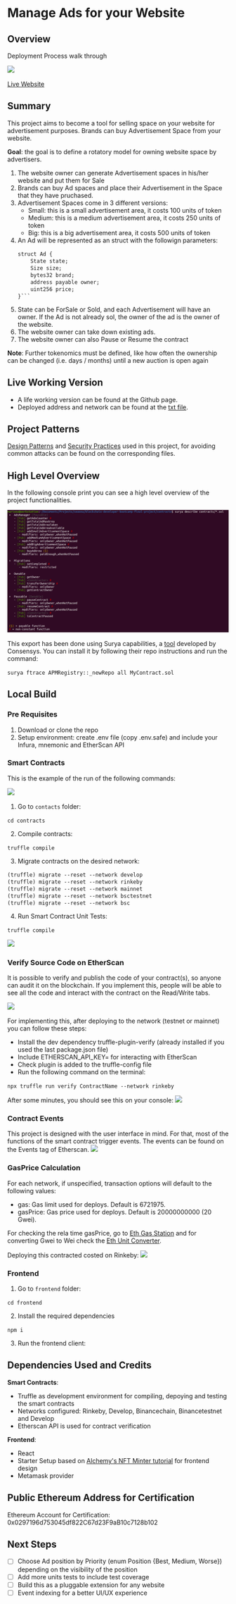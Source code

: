 # Manage Ads for your Website

## Overview
Deployment Process walk through

[![](https://img.youtube.com/vi/hd_inZSWP00/0.jpg)](https://www.youtube.com/watch?v=hd_inZSWP00)


[Live Website](https://website-ads-management.herokuapp.com/)


## Summary
This project aims to become a tool for selling space on your website for advertisement purposes. Brands can buy Advertisement Space from your website.

**Goal**: the goal is to define a rotatory model for owning website space by advertisers.

1. The website owner can generate Advertisement spaces in his/her website and put them for Sale
2. Brands can buy Ad spaces and place their Advertisement in the Space that they have pruchased.
3. Advertisement Spaces come in 3 different versions:
    - Small: this is a small advertisement area, it costs 100 units of token
    - Medium: this is a medium advertisement area, it costs 250 units of token
    - Big: this is a big advertisement area, it costs 500 units of token
4. An Ad will be represented as an struct with the followign parameters:
    ```
    struct Ad {
        State state;
        Size size;
        bytes32 brand;
        address payable owner;
        uint256 price;
    }```
5. State can be ForSale or Sold, and each Advertisement will have an owner. If the Ad is not already sol, the owner of the ad is the owner of the website.
6. The website owner can take down existing ads.
7. The website owner can also Pause or Resume the contract

**Note**: Further tokenomics must be defined, like how often the ownership can be changed (i.e. days / months) until a new auction is open again

## Live Working Version
- A life working version can be found at the Github page.
- Deployed address and network can be found at the [txt file](deployed_address.txt).

## Project Patterns
[Design Patterns](design_pattern_decisions.md) and [Security Practices](avoiding_common_attacks.md) used in this project, for avoiding common attacks can be found on the corresponding files.
## High Level Overview
In the following console print you can see a high level overview of the project functionalities.

![](public/high-level-overview.png)

This export has been done using Surya capabilities, a [tool](https://github.com/ConsenSys/surya) developed by Consensys.
You can install it by following their repo instructions and run the command:

``surya ftrace APMRegistry::_newRepo all MyContract.sol``


## Local Build
### Pre Requisites
1. Download or clone the repo
2. Setup environment: create .env file (copy .env.safe) and include your Infura, mnemonic and EtherScan API

### Smart Contracts
This is the example of the run of the following commands:

![](public/setup-and-tests.gif)

1. Go to `contacts` folder:

```cd contracts```

2. Compile contracts:

```truffle compile```

3. Migrate contracts on the desired network:

```
(truffle) migrate --reset --network develop
(truffle) migrate --reset --network rinkeby
(truffle) migrate --reset --network mainnet
(truffle) migrate --reset --network bsctestnet
(truffle) migrate --reset --network bsc
```
4. Run Smart Contract Unit Tests:

```truffle compile```

![](public/tests.png)

### Verify Source Code on EtherScan
It is possible to verify and publish the code of your contract(s), so anyone can audit it on the blockchain. If you implement this, people will be able to see all the code and interact with the contract on the Read/Write tabs.

![](public/contract-verified.gif)

For implementing this, after deploying to the network (testnet or mainnet) you can follow these steps:

- Install the dev dependency truffle-plugin-verify (already installed if you used the last package.json file)
- Include ETHERSCAN_API_KEY= for interacting with EtherScan
- Check plugin is added to the truffle-config file
- Run the following command on the terminal: 

```npx truffle run verify ContractName --network rinkeby```

After some minutes, you should see this on your console:
![](public/contract-verify.png)

### Contract Events
This project is designed with the user interface in mind. For that, most of the functions of the smart contract trigger events. The events can be found on the Events tag of Etherscan.
![](public/contract-events.png)

### GasPrice Calculation
For each network, if unspecified, transaction options will default to the following values:
- gas: Gas limit used for deploys. Default is 6721975.
- gasPrice: Gas price used for deploys. Default is 20000000000 (20 Gwei).

For checking the rela time gasPrice, go to [Eth Gas Station](https://ethgasstation.info/) and for converting Gwei to Wei check the [Eth Unit Converter](https://coinguides.org/ethereum-unit-converter-gwei-ether/).

Deploying this contracted costed on Rinkeby:
![](public/gas-used.png)



### Frontend
1. Go to `frontend` folder:

```cd frontend```

2. Install the required dependencies

```npm i```

3. Run the frontend client:

## Dependencies Used and Credits
**Smart Contracts**:
- Truffle as development environment for compiling, depoying and testing the smart contracts
- Networks configured: Rinkeby, Develop, Binancechain, Binancetestnet and Develop
- Etherscan API is used for contract verification

**Frontend**: 
- React
- Starter Setup based on [Alchemy's NFT Minter tutorial](https://docs.alchemyapi.io/alchemy/tutorials/nft-minter) for frontend design
- Metamask provider


## Public Ethereum Address for Certification
Ethereum Account for Certification: 0x0297196d753045df822C67d23F9aB10c7128b102

## Next Steps
- [ ] Choose Ad position by Priority (enum Position {Best, Medium, Worse}) depending on the visibility of the position
- [ ] Add more units tests to include test coverage
- [ ] Build this as a pluggable extension for any website
- [ ] Event indexing for a better UI/UX experience
